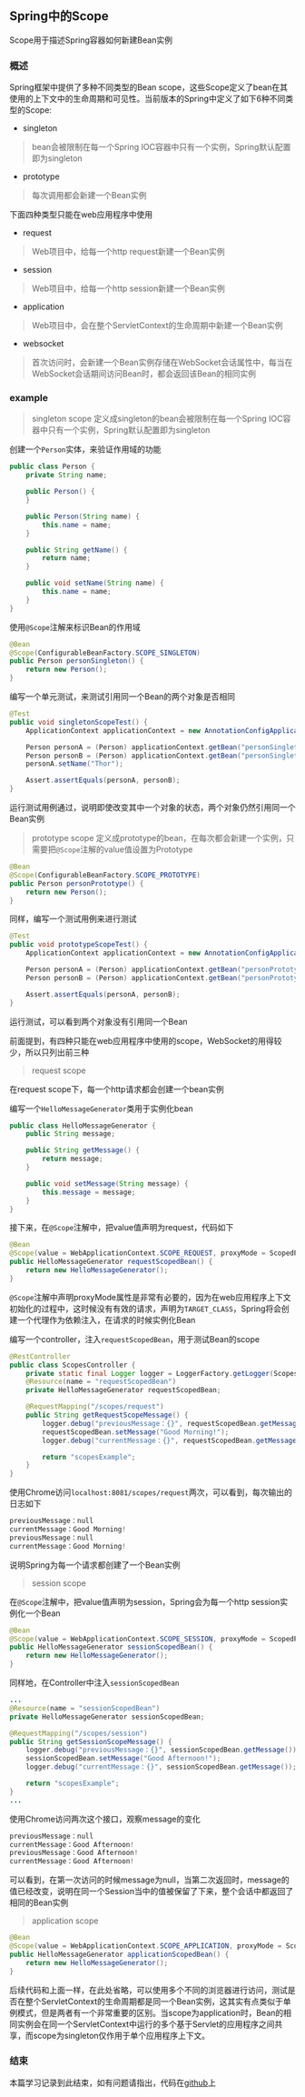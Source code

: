 ## Spring中的Scope
Scope用于描述Spring容器如何新建Bean实例

### 概述
Spring框架中提供了多种不同类型的Bean scope，这些Scope定义了bean在其使用的上下文中的生命周期和可见性。当前版本的Spring中定义了如下6种不同类型的Scope:
- singleton
> bean会被限制在每一个Spring IOC容器中只有一个实例，Spring默认配置即为singleton
- prototype
> 每次调用都会新建一个Bean实例

下面四种类型只能在web应用程序中使用

- request
> Web项目中，给每一个http request新建一个Bean实例
- session
> Web项目中，给每一个http session新建一个Bean实例 
- application
> Web项目中，会在整个ServletContext的生命周期中新建一个Bean实例
- websocket
> 首次访问时，会新建一个Bean实例存储在WebSocket会话属性中，每当在WebSocket会话期间访问Bean时，都会返回该Bean的相同实例

### example
> singleton scope
定义成singleton的bean会被限制在每一个Spring IOC容器中只有一个实例，Spring默认配置即为singleton

创建一个`Person`实体，来验证作用域的功能
```java
public class Person {
    private String name;

    public Person() {
    }

    public Person(String name) {
        this.name = name;
    }

    public String getName() {
        return name;
    }

    public void setName(String name) {
        this.name = name;
    }
}
```

使用`@Scope`注解来标识Bean的作用域
```java
@Bean
@Scope(ConfigurableBeanFactory.SCOPE_SINGLETON)
public Person personSingleton() {
    return new Person();
}
```

编写一个单元测试，来测试引用同一个Bean的两个对象是否相同
```java
@Test
public void singletonScopeTest() {
    ApplicationContext applicationContext = new AnnotationConfigApplicationContext(BeanConfig.class);

    Person personA = (Person) applicationContext.getBean("personSingleton");
    Person personB = (Person) applicationContext.getBean("personSingleton");
    personA.setName("Thor");

    Assert.assertEquals(personA, personB);
}
```
运行测试用例通过，说明即使改变其中一个对象的状态，两个对象仍然引用同一个Bean实例

> prototype scope
定义成prototype的bean，在每次都会新建一个实例，只需要把`@Scope`注解的value值设置为Prototype

```java
@Bean
@Scope(ConfigurableBeanFactory.SCOPE_PROTOTYPE)
public Person personPrototype() {
    return new Person();
}
```

同样，编写一个测试用例来进行测试
```java
@Test
public void prototypeScopeTest() {
    ApplicationContext applicationContext = new AnnotationConfigApplicationContext(BeanConfig.class);

    Person personA = (Person) applicationContext.getBean("personPrototype");
    Person personB = (Person) applicationContext.getBean("personPrototype");

    Assert.assertEquals(personA, personB);
}
```
运行测试，可以看到两个对象没有引用同一个Bean

前面提到，有四种只能在web应用程序中使用的scope，WebSocket的用得较少，所以只列出前三种
> request scope

在request scope下，每一个http请求都会创建一个bean实例

编写一个`HelloMessageGenerator`类用于实例化bean
```java
public class HelloMessageGenerator {
    public String message;

    public String getMessage() {
        return message;
    }

    public void setMessage(String message) {
        this.message = message;
    }
}
```
接下来，在`@Scope`注解中，把value值声明为request，代码如下

```java
@Bean
@Scope(value = WebApplicationContext.SCOPE_REQUEST, proxyMode = ScopedProxyMode.TARGET_CLASS)
public HelloMessageGenerator requestScopedBean() {
    return new HelloMessageGenerator();
}
```
`@Scope`注解中声明proxyMode属性是非常有必要的，因为在web应用程序上下文初始化的过程中，这时候没有有效的请求，声明为`TARGET_CLASS`，Spring将会创建一个代理作为依赖注入，在请求的时候实例化Bean

编写一个controller，注入`requestScopedBean`，用于测试Bean的scope
```java
@RestController
public class ScopesController {
    private static final Logger logger = LoggerFactory.getLogger(ScopesController.class);
    @Resource(name = "requestScopedBean")
    private HelloMessageGenerator requestScopedBean;

    @RequestMapping("/scopes/request")
    public String getRequestScopeMessage() {
        logger.debug("previousMessage：{}", requestScopedBean.getMessage());
        requestScopedBean.setMessage("Good Morning!");
        logger.debug("currentMessage：{}", requestScopedBean.getMessage());

        return "scopesExample";
    }
}
```

使用Chrome访问`localhost:8081/scopes/request`两次，可以看到，每次输出的日志如下
```java
previousMessage：null
currentMessage：Good Morning!
previousMessage：null
currentMessage：Good Morning!
```
说明Spring为每一个请求都创建了一个Bean实例

> session scope

在`@Scope`注解中，把value值声明为session，Spring会为每一个http session实例化一个Bean
```java
@Bean
@Scope(value = WebApplicationContext.SCOPE_SESSION, proxyMode = ScopedProxyMode.TARGET_CLASS)
public HelloMessageGenerator sessionScopedBean() {
    return new HelloMessageGenerator();
}
```

同样地，在Controller中注入`sessionScopedBean`
```java
...
@Resource(name = "sessionScopedBean")
private HelloMessageGenerator sessionScopedBean;

@RequestMapping("/scopes/session")
public String getSessionScopeMessage() {
    logger.debug("previousMessage：{}", sessionScopedBean.getMessage());
    sessionScopedBean.setMessage("Good Afternoon!");
    logger.debug("currentMessage：{}", sessionScopedBean.getMessage());

    return "scopesExample";
}
...
```
使用Chrome访问两次这个接口，观察message的变化
```java
previousMessage：null
currentMessage：Good Afternoon!
previousMessage：Good Afternoon!
currentMessage：Good Afternoon!
```
可以看到，在第一次访问的时候message为null，当第二次返回时，message的值已经改变，说明在同一个Session当中的值被保留了下来，整个会话中都返回了相同的Bean实例

> application scope 

```java
@Bean
@Scope(value = WebApplicationContext.SCOPE_APPLICATION, proxyMode = ScopedProxyMode.TARGET_CLASS)
public HelloMessageGenerator applicationScopedBean() {
    return new HelloMessageGenerator();
}
```
后续代码和上面一样，在此处省略，可以使用多个不同的浏览器进行访问，测试是否在整个ServletContext的生命周期都是同一个Bean实例，这其实有点类似于单例模式，但是两者有一个非常重要的区别。当scope为application时，Bean的相同实例会在同一个ServletContext中运行的多个基于Servlet的应用程序之间共享，而scope为singleton仅作用于单个应用程序上下文。


### 结束
本篇学习记录到此结束，如有问题请指出，代码在[github](https://github.com/LuoLiangDSGA/spring-learning/tree/master/spring-scope)上
